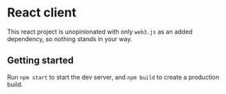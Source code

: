 # React client

This react project is unopinionated with only `web3.js` as an added dependency, so nothing stands in your way.

## Getting started

Run `npm start` to start the dev server, and `npm build` to create a production build.
